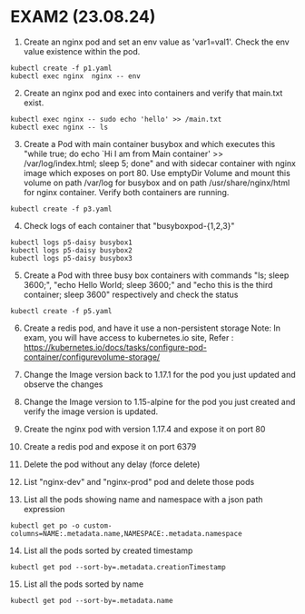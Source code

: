 # EXAM2 (23.08.24)

1. Create an nginx pod and set an env value as 'var1=val1'. Check the env value existence within the pod. 

```
kubectl create -f p1.yaml
kubectl exec nginx  nginx -- env
```

2. Create an nginx pod and exec into containers and verify that main.txt exist.

```
kubectl exec nginx -- sudo echo 'hello' >> /main.txt
kubectl exec nginx -- ls
```

3. Create a Pod with main container busybox and which executes this "while true; do echo `Hi I am from Main container' >> /var/log/index.html; sleep 5; done" and with sidecar container with nginx image which exposes on port 80. Use emptyDir Volume and mount this volume on path /var/log for busybox and on path /usr/share/nginx/html for nginx container. Verify both containers are running.

```
kubectl create -f p3.yaml
```

4. Check logs of each container that "busyboxpod-{1,2,3}"

```
kubectl logs p5-daisy busybox1
kubectl logs p5-daisy busybox2
kubectl logs p5-daisy busybox3
```

5. Create a Pod with three busy box containers with commands "ls; sleep 3600;", "echo Hello World; sleep 3600;" and "echo this is the third container; sleep 3600" respectively and check the status

```
kubectl create -f p5.yaml
```

6. Create a redis pod, and have it use a non-persistent storage Note: In exam, you will have access to kubernetes.io site, Refer : https://kubernetes.io/docs/tasks/configure-pod-container/configurevolume-storage/

7. Change the Image version back to 1.17.1 for the pod you just updated and observe the changes

8. Change the Image version to 1.15-alpine for the pod you just created and verify the image version is updated.

9. Create the nginx pod with version 1.17.4 and expose it on port 80

10. Create a redis pod and expose it on port 6379

11. Delete the pod without any delay (force delete)

12. List "nginx-dev" and "nginx-prod" pod and delete those pods

13. List all the pods showing name and namespace with a json path expression

```
kubectl get po -o custom-columns=NAME:.metadata.name,NAMESPACE:.metadata.namespace
```

14. List all the pods sorted by created timestamp

```
kubectl get pod --sort-by=.metadata.creationTimestamp
```

15. List all the pods sorted by name

```
kubectl get pod --sort-by=.metadata.name
```